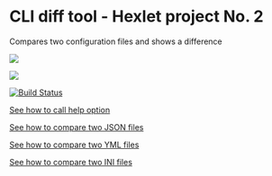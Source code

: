 <h1>CLI diff tool - Hexlet project No. 2</h1>

Compares two configuration files and shows a difference

<a href="https://codeclimate.com/github/sergye/project-lvl2-s365/maintainability"><img src="https://api.codeclimate.com/v1/badges/3be593ff695ae22ef90b/maintainability" /></a>

<a href="https://codeclimate.com/github/sergye/project-lvl2-s365/test_coverage"><img src="https://api.codeclimate.com/v1/badges/3be593ff695ae22ef90b/test_coverage" /></a>

[![Build Status](https://travis-ci.org/sergye/project-lvl2-s365.svg?branch=master)](https://travis-ci.org/sergye/project-lvl2-s365)

<a href="https://asciinema.org/a/jBRK2XiXfVzZ8WALaaEfujmiS">See how to call help option</a>

<a href="https://asciinema.org/a/NOACR1jHaHBU6SQItQeerbaYY">See how to compare two JSON files</a>

<a href="https://asciinema.org/a/INSuuGQya5q0LQT0Is72bk7Po">See how to compare two YML files</a>

<a href="https://asciinema.org/a/KRYkA1uN5eHrJteU30VGJyf4J">See how to compare two INI files</a>